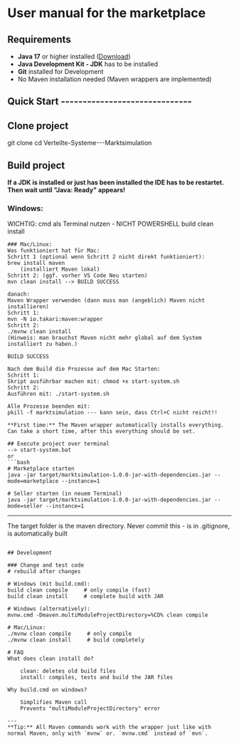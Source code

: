 # User manual for the marketplace

## Requirements
- **Java 17** or higher installed ([Download](https://adoptium.net/))
- **Java Development Kit - JDK** has to be installed
- **Git** installed for Development
- No Maven installation needed (Maven wrappers are implemented)

## Quick Start ------------------------------
## Clone project
git clone <repository-url>
cd Verteilte-Systeme---Marktsimulation

## Build project
**If a JDK is installed or just has been installed the IDE has to be restartet. Then wait until "Java: Ready" appears!**
### Windows:
WICHTIG: cmd als Terminal nutzen - NICHT POWERSHELL
build clean install
```
### Mac/Linux:
Was funktioniert hat für Mac:
Schritt 1 (optional wenn Schritt 2 nicht direkt funktioniert):
brew install maven 
    (installiert Maven lokal)
Schritt 2: (ggf. vorher VS Code Neu starten)
mvn clean install --> BUILD SUCCESS

danach:
Maven Wrapper verwenden (dann muss man (angeblich) Maven nicht installieren)
Schritt 1:
mvn -N io.takari:maven:wrapper
Schritt 2:
./mvnw clean install
(Hinweis: man brauchst Maven nicht mehr global auf dem System installiert zu haben.)

BUILD SUCCESS

Nach dem Build die Prozesse auf dem Mac Starten:
Schritt 1:
Skript ausführbar machen mit: chmod +x start-system.sh
Schritt 2:
Ausführen mit: ./start-system.sh
 
Alle Prozesse beenden mit:
pkill -f marktsimulation --- kann sein, dass Ctrl+C nicht reicht!!

**First time:** The Maven wrapper automatically installs everything. Can take a short time, after this everything should be set.

## Execute project over terminal
--> start-system.bat
or
```bash
# Marketplace starten
java -jar target/marktsimulation-1.0.0-jar-with-dependencies.jar --mode=marketplace --instance=1

# Seller starten (in neuem Terminal)
java -jar target/marktsimulation-1.0.0-jar-with-dependencies.jar --mode=seller --instance=1
```
------------------------------

The target folder is the maven directory.
Never commit this - is in .gitignore, is automatically built
```

## Development

### Change and test code
# rebuild after changes

# Windows (mit build.cmd):
build clean compile     # only compile (fast)
build clean install     # complete build with JAR

# Windows (alternatively):
mvnw.cmd -Dmaven.multiModuleProjectDirectory=%CD% clean compile

# Mac/Linux:
./mvnw clean compile     # only compile
./mvnw clean install     # build completely

# FAQ
What does clean install do?

    clean: deletes old build files
    install: compiles, tests and build the JAR files

Why build.cmd on windows?

    Simplifies Maven call
    Prevents "multiModuleProjectDirectory" error

---
**Tip:** All Maven commands work with the wrapper just like with normal Maven, only with `mvnw` or. `mvnw.cmd` instead of `mvn`.